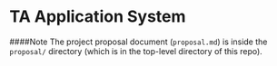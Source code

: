 # TA Application System

####Note
The project proposal document (`proposal.md`) is inside the `proposal/` directory (which is in the top-level directory of this repo).